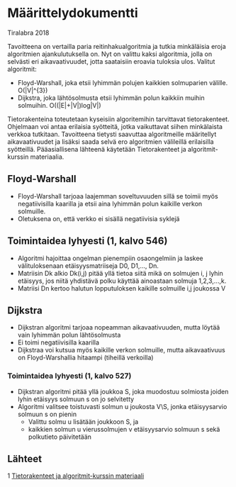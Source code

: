 # Määrittelydokumentti
Tiralabra 2018

Tavoitteena on vertailla paria reitinhakualgoritmia ja tutkia minkäläisia eroja algoritmien ajankulutuksella on. Nyt on valittu 
kaksi algoritmia, jolla on selvästi eri aikavaativuudet, jotta saataisiin eroavia tuloksia ulos. 
Valitut algoritmit: 
* Floyd-Warshall, joka etsii lyhimmän polujen kaikkien solmuparien välille. O(|V|^{3})
* Dijkstra, joka lähtösolmusta etsii lyhimmän polun kaikkiin muihin solmuihin. O((|E|+|V|)log|V|)

Tietorakenteina toteutetaan kyseisiin algoritemihin tarvittavat tietorakenteet.
Ohjelmaan voi antaa erilaisia syötteitä, jotka vaikuttavat siihen minkälaista verkkoa tutkitaan.
Tavoitteena tietysti saavuttaa algoritmeille määritellyt aikavaativuudet ja lisäksi saada selvä ero algoritmien välileillä erilaisilla syötteillä.
Pääasiallisena lähteenä käytetään Tietorakenteet ja algoritmit-kurssin materiaalia.

## Floyd-Warshall
* Floyd-Warshall tarjoaa laajemman soveltuvuuden sillä se toimii myös negatiivisilla kaarilla ja etsii aina lyhimmän polun kaikille verkon solmuille.
* Oletuksena on, että verkko ei sisällä negatiivisia syklejä

## Toimintaidea lyhyesti (1, kalvo 546)
* Algoritmi hajoittaa ongelman pienempiin osaongelmiin ja laskee välituloksenaan etäisyysmatriiseja D0, D1,..., Dn.
* Matriisin Dk alkio Dk(i,j) pitää yllä tietoa siitä mikä on solmujen i, j lyhin etäisyys, jos niitä yhdistävä polku käyttää ainoastaan solmuja 1,2,3,...,k.
* Matriisi Dn kertoo halutun lopputuloksen kaikille solmuille i,j joukossa V

## Dijkstra 
* Dijkstran algoritmi tarjoaa nopeamman aikavaativuuden, mutta löytää vain lyhimmän polun lähtösolmusta
* Ei toimi negatiivisilla kaarilla
* Dijkstraa voi kutsua myös kaikille verkon solmuille, mutta aikavaativuus on Floyd-Warshallia hitaampi (tiheillä verkoilla)

### Toimintaidea lyhyesti (1, kalvo 527)
* Dijkstran algoritmi pitää yllä joukkoa S, joka muodostuu solmiosta joiden lyhin etäisyys solmuun s on jo selvitetty
* Algoritmi valitsee toistuvasti solmun u joukosta V\S, jonka etäisyysarvio solmuun s on pienin
  * Valittu solmu u lisätään joukkoon S, ja
  * kaikkien solmun u vierussolmujen v etäisyysarvio solmuun s sekä polkutieto päivitetään


## Lähteet
1 [Tietorakenteet ja algoritmit-kurssin materiaali](https://www.cs.helsinki.fi/u/saska/tira.pdf)
